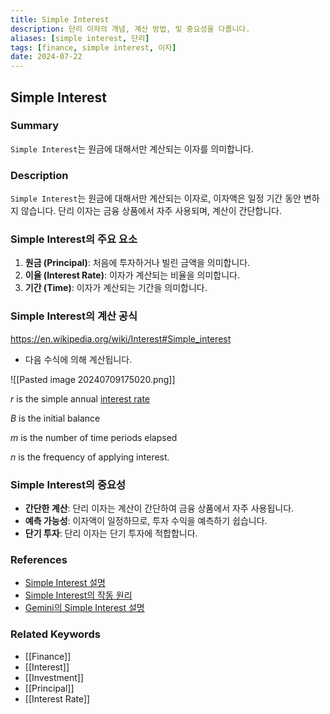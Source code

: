 ```yaml
---
title: Simple Interest
description: 단리 이자의 개념, 계산 방법, 및 중요성을 다룹니다.
aliases: [simple interest, 단리]
tags: [finance, simple interest, 이자]
date: 2024-07-22
---
```


## Simple Interest

### Summary

`Simple Interest`는 원금에 대해서만 계산되는 이자를 의미합니다.

### Description

`Simple Interest`는 원금에 대해서만 계산되는 이자로, 이자액은 일정 기간 동안 변하지 않습니다. 단리 이자는 금융 상품에서 자주 사용되며, 계산이 간단합니다.

### Simple Interest의 주요 요소

1. **원금 (Principal)**: 처음에 투자하거나 빌린 금액을 의미합니다.
2. **이율 (Interest Rate)**: 이자가 계산되는 비율을 의미합니다.
3. **기간 (Time)**: 이자가 계산되는 기간을 의미합니다.

### Simple Interest의 계산 공식

https://en.wikipedia.org/wiki/Interest#Simple_interest

- 다음 수식에 의해 계산됩니다.

![[Pasted image 20240709175020.png]]

*r* is the simple annual [interest rate](https://en.wikipedia.org/wiki/Interest_rate "Interest rate")

*B* is the initial balance

*m* is the number of time periods elapsed

*n* is the frequency of applying interest.

### Simple Interest의 중요성

- **간단한 계산**: 단리 이자는 계산이 간단하여 금융 상품에서 자주 사용됩니다.
- **예측 가능성**: 이자액이 일정하므로, 투자 수익을 예측하기 쉽습니다.
- **단기 투자**: 단리 이자는 단기 투자에 적합합니다.

### References

- [Simple Interest 설명](https://en.wikipedia.org/wiki/Interest#Simple_interest)
- [Simple Interest의 작동 원리](https://www.investopedia.com/terms/s/simple_interest.asp)
- [Gemini의 Simple Interest 설명](https://www.gemini.com/cryptopedia/search?query=simple-interest)

### Related Keywords

- [[Finance]]
- [[Interest]]
- [[Investment]]
- [[Principal]]
- [[Interest Rate]]
